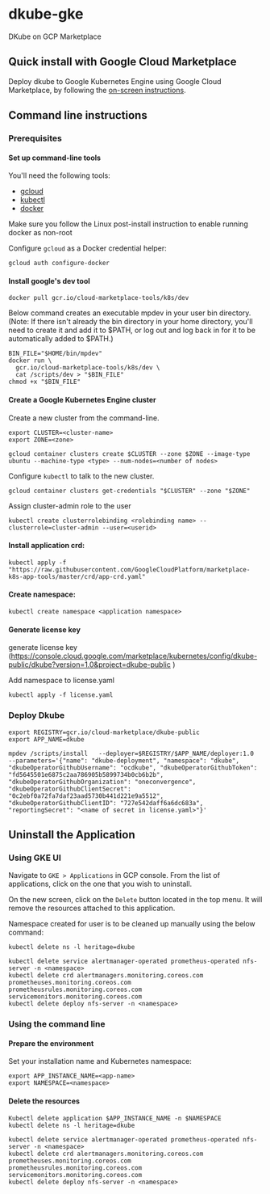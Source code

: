 # dkube-gke
DKube on GCP Marketplace 

## Quick install with Google Cloud Marketplace

Deploy dkube to Google Kubernetes Engine using Google Cloud Marketplace, by following the [on-screen instructions](https://console.cloud.google.com/marketplace/details/dkube-public/dkube?filter=solution-type:k8s&q=dkube&project=dkube-public).

## Command line instructions

### Prerequisites

#### Set up command-line tools

You'll need the following tools:
- [gcloud](https://cloud.google.com/sdk/gcloud/)
- [kubectl](https://kubernetes.io/docs/reference/kubectl/overview/)
- [docker](https://docs.docker.com/install/)


Make sure you follow the Linux post-install instruction to enable running docker as non-root

Configure `gcloud` as a Docker credential helper:

```shell
gcloud auth configure-docker
```
#### Install google's dev tool
```shell
docker pull gcr.io/cloud-marketplace-tools/k8s/dev
```
Below command creates an executable mpdev in your user bin directory. (Note: If there isn't already the bin directory in your home directory, you'll need to create it and add it to $PATH, or log out and log back in for it to be automatically added to $PATH.)

```shell
BIN_FILE="$HOME/bin/mpdev"
docker run \
  gcr.io/cloud-marketplace-tools/k8s/dev \
  cat /scripts/dev > "$BIN_FILE"
chmod +x "$BIN_FILE"
```

#### Create a Google Kubernetes Engine cluster

Create a new cluster from the command-line.

```shell
export CLUSTER=<cluster-name>
export ZONE=<zone>

gcloud container clusters create $CLUSTER --zone $ZONE --image-type ubuntu --machine-type <type> --num-nodes=<number of nodes> 
```

Configure `kubectl` to talk to the new cluster.

```shell
gcloud container clusters get-credentials "$CLUSTER" --zone "$ZONE"
```
Assign cluster-admin role to the user
```shell
kubectl create clusterrolebinding <rolebinding name> --clusterrole=cluster-admin --user=<userid>
```


#### Install application crd:
```shell
kubectl apply -f "https://raw.githubusercontent.com/GoogleCloudPlatform/marketplace-k8s-app-tools/master/crd/app-crd.yaml"
```

#### Create namespace:
```shell
kubectl create namespace <application namespace>
```

#### Generate license key 
generate license key  (https://console.cloud.google.com/marketplace/kubernetes/config/dkube-public/dkube?version=1.0&project=dkube-public )

Add namespace to license.yaml

```shell
kubectl apply -f license.yaml 
```
### Deploy Dkube
```shell
export REGISTRY=gcr.io/cloud-marketplace/dkube-public
export APP_NAME=dkube

mpdev /scripts/install   --deployer=$REGISTRY/$APP_NAME/deployer:1.0   --parameters='{"name": "dkube-deployment", "namespace": "dkube", "dkubeOperatorGithubUsername": "ocdkube", "dkubeOperatorGithubToken": "fd5645501e6875c2aa786905b5899734b0cb6b2b", "dkubeOperatorGithubOrganization": "oneconvergence", "dkubeOperatorGithubClientSecret": "0c2ebf0a72fa7daf23aad5730b441d221e9a5512", "dkubeOperatorGithubClientID": "727e542daff6a6dc683a", "reportingSecret": "<name of secret in license.yaml>"}'
 ``` 
## Uninstall the Application

### Using GKE UI

Navigate to `GKE > Applications` in GCP console. From the list of applications, click on the one that you wish to uninstall.

On the new screen, click on the `Delete` button located in the top menu. It will remove
the resources attached to this application.

Namespace created for user is to be cleaned up manually using the below command:
```shell
kubectl delete ns -l heritage=dkube
```
```shell
kubectl delete service alertmanager-operated prometheus-operated nfs-server -n <namespace>
kubectl delete crd alertmanagers.monitoring.coreos.com prometheuses.monitoring.coreos.com prometheusrules.monitoring.coreos.com servicemonitors.monitoring.coreos.com
kubectl delete deploy nfs-server -n <namespace>
```

### Using the command line

#### Prepare the environment

Set your installation name and Kubernetes namespace:

```shell
export APP_INSTANCE_NAME=<app-name>
export NAMESPACE=<namespace>
```

#### Delete the resources
```shell
Kubectl delete application $APP_INSTANCE_NAME -n $NAMESPACE
kubectl delete ns -l heritage=dkube
```
```shell
kubectl delete service alertmanager-operated prometheus-operated nfs-server -n <namespace>
kubectl delete crd alertmanagers.monitoring.coreos.com prometheuses.monitoring.coreos.com prometheusrules.monitoring.coreos.com servicemonitors.monitoring.coreos.com
kubectl delete deploy nfs-server -n <namespace>
```



